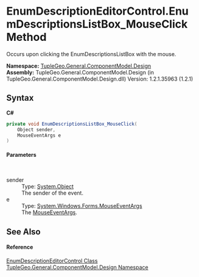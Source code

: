 # EnumDescriptionEditorControl.EnumDescriptionsListBox_MouseClick Method 
 

Occurs upon clicking the EnumDescriptionsListBox with the mouse.

**Namespace:**&nbsp;<a href="N_TupleGeo_General_ComponentModel_Design">TupleGeo.General.ComponentModel.Design</a><br />**Assembly:**&nbsp;TupleGeo.General.ComponentModel.Design (in TupleGeo.General.ComponentModel.Design.dll) Version: 1.2.1.35963 (1.2.1)

## Syntax

**C#**<br />
``` C#
private void EnumDescriptionsListBox_MouseClick(
	Object sender,
	MouseEventArgs e
)
```


#### Parameters
&nbsp;<dl><dt>sender</dt><dd>Type: <a href="http://msdn2.microsoft.com/en-us/library/e5kfa45b" target="_blank">System.Object</a><br />The sender of the event.</dd><dt>e</dt><dd>Type: <a href="http://msdn2.microsoft.com/en-us/library/zcydbd80" target="_blank">System.Windows.Forms.MouseEventArgs</a><br />The <a href="http://msdn2.microsoft.com/en-us/library/zcydbd80" target="_blank">MouseEventArgs</a>.</dd></dl>

## See Also


#### Reference
<a href="T_TupleGeo_General_ComponentModel_Design_EnumDescriptionEditorControl">EnumDescriptionEditorControl Class</a><br /><a href="N_TupleGeo_General_ComponentModel_Design">TupleGeo.General.ComponentModel.Design Namespace</a><br />
